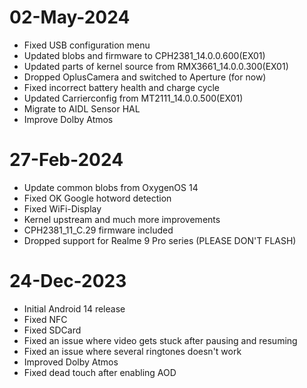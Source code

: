 # 02-May-2024
- Fixed USB configuration menu
- Updated blobs and firmware to CPH2381_14.0.0.600(EX01)
- Updated parts of kernel source from RMX3661_14.0.0.300(EX01)
- Dropped OplusCamera and switched to Aperture (for now)
- Fixed incorrect battery health and charge cycle
- Updated Carrierconfig from MT2111_14.0.0.500(EX01)
- Migrate to AIDL Sensor HAL
- Improve Dolby Atmos

# 27-Feb-2024
- Update common blobs from OxygenOS 14
- Fixed OK Google hotword detection
- Fixed WiFi-Display
- Kernel upstream and much more improvements
- CPH2381_11_C.29 firmware included
- Dropped support for Realme 9 Pro series (PLEASE DON'T FLASH)

# 24-Dec-2023
- Initial Android 14 release
- Fixed NFC
- Fixed SDCard
- Fixed an issue where video gets stuck after pausing and resuming
- Fixed an issue where several ringtones doesn't work
- Improved Dolby Atmos
- Fixed dead touch after enabling AOD

